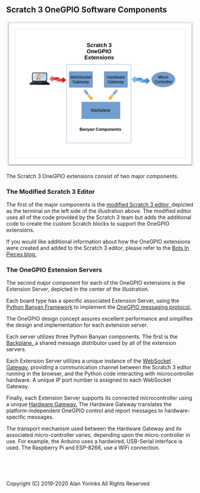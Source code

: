 ## Scratch 3 OneGPIO Software Components

<img src="../images/s3onegpio.png">

The Scratch 3 OneGPIO extensions consist of two major components. 

### The Modified Scratch 3 Editor

The first of the major components is the
[modified Scratch 3 editor, ](https://github.com/MrYsLab/s3onegpio) depicted as the terminal 
on the left side of the illustration above. The
modified editor uses all of the code provided by the Scratch 3 team but
adds the additional code to create the custom Scratch blocks to support
the OneGPIO extensions. 


If you would like additional information about how the OneGPIO
extensions were created and added to the Scratch 3 editor, please refer
to the
[Bots In Pieces blog.](https://mryslab.github.io/bots-in-pieces/scratch3/gpio/2019/09/15/scratch3-1.html)

### The OneGPIO Extension Servers 
 
 The second major component for each of the OneGPIO extensions is the
 Extension Server, depicted in the center of the illustration.
 
 Each board type has a specific associated Extension Server, using the
 [Python Banyan Framework](https://mryslab.github.io/python_banyan/#users_guide/#_top) to implement
 the 
 [OneGPIO messaging protocol.](https://mryslab.github.io/python_banyan/#gpio_intro/)
 
 The OneGPIO design concept assures excellent performance and simplifies the 
 design and implementation for each extension server.
 
 Each server utilizes three Python Banyan components. The first is the
 [Backplane, ](https://mryslab.github.io/python_banyan/#examples_intro/#the-banyan-backplane)
 a shared message distributor used by all of the extension servers. 
 
 Each
 Extension Server utilizes a unique instance of the
 [WebSocket Gateway](https://mryslab.github.io/python_banyan/#additional_gateways/#websocket-gateway),
 providing a communication channel between the Scratch 3 editor running in the browser, and the Python code interacting
  with microcontroller hardware. A
 unique IP port number is assigned to each WebSocket Gateway.
 
 Finally, each Extension Server supports its connected microcontroller using a unique
 [Hardware Gateway.](https://mryslab.github.io/python_banyan/#banyan_gateways/#introduction-to-onegpio-gateways)
 The Hardware Gateway translates the platform-independent OneGPIO control and report
 messages to hardware-specific messages.
 
 The transport mechanism used between the Hardware Gateway and its
 associated micro-controller varies, depending upon the micro-controller
 in use. For example, the Arduino uses a hardwired, USB-Serial interface
 is used. The Raspberry Pi and ESP-8266, use a WiFi connection.

<br>
<br>
<br>


Copyright (C) 2019-2020 Alan Yorinks All Rights Reserved
